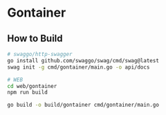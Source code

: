 # Gontainer


## How to Build

```bash
# swaggo/http-swagger 
go install github.com/swaggo/swag/cmd/swag@latest
swag init -g cmd/gontainer/main.go -o api/docs

# WEB
cd web/gontainer
npm run build

go build -o build/gontainer cmd/gontainer/main.go
```